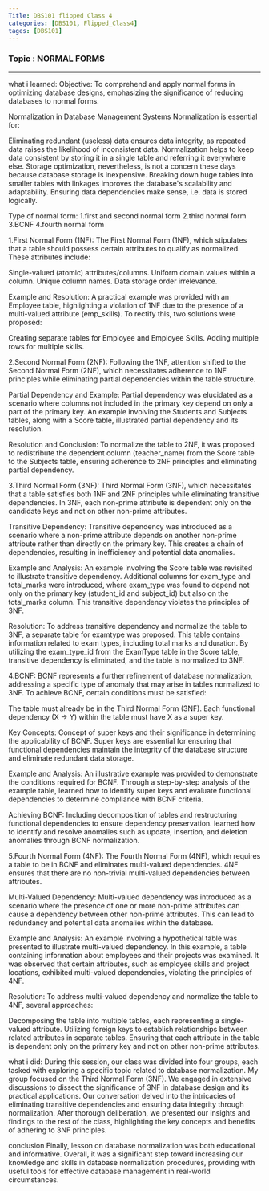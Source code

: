 ```yaml
---
Title: DBS101 flipped Class 4
categories: [DBS101, Flipped_Class4]
tages: [DBS101]
---
```


### Topic : NORMAL FORMS
----

what i learned:
Objective: To comprehend and apply normal forms in optimizing database designs, emphasizing the significance of reducing databases to normal forms.

Normalization in Database Management Systems
Normalization is essential for:

Eliminating redundant (useless) data ensures data integrity, as repeated data raises the likelihood of inconsistent data.
Normalization helps to keep data consistent by storing it in a single table and referring it everywhere else.
Storage optimization, nevertheless, is not a concern these days because database storage is inexpensive.
Breaking down huge tables into smaller tables with linkages improves the database's scalability and adaptability.
Ensuring data dependencies make sense, i.e. data is stored logically.

Type of normal form:
1.first and second normal form
2.third normal form
3.BCNF
4.fourth normal form

1.First Normal Form (1NF):
The First Normal Form (1NF), which stipulates that a table should possess certain attributes to qualify as normalized. These attributes include:

Single-valued (atomic) attributes/columns.
Uniform domain values within a column.
Unique column names.
Data storage order irrelevance.

Example and Resolution:
A practical example was provided with an Employee table, highlighting a violation of 1NF due to the presence of a multi-valued attribute (emp_skills). To rectify this, two solutions were proposed:

Creating separate tables for Employee and Employee Skills.
Adding multiple rows for multiple skills.

2.Second Normal Form (2NF):
Following the 1NF, attention shifted to the Second Normal Form (2NF), which necessitates adherence to 1NF principles while eliminating partial dependencies within the table structure.

Partial Dependency and Example:
Partial dependency was elucidated as a scenario where columns not included in the primary key depend on only a part of the primary key. An example involving the Students and Subjects tables, along with a Score table, illustrated partial dependency and its resolution.

Resolution and Conclusion:
To normalize the table to 2NF, it was proposed to redistribute the dependent column (teacher_name) from the Score table to the Subjects table, ensuring adherence to 2NF principles and eliminating partial dependency.

3.Third Normal Form (3NF):
Third Normal Form (3NF), which necessitates that a table satisfies both 1NF and 2NF principles while eliminating transitive dependencies. In 3NF, each non-prime attribute is dependent only on the candidate keys and not on other non-prime attributes.

Transitive Dependency:
Transitive dependency was introduced as a scenario where a non-prime attribute depends on another non-prime attribute rather than directly on the primary key. This creates a chain of dependencies, resulting in inefficiency and potential data anomalies.

Example and Analysis:
An example involving the Score table was revisited to illustrate transitive dependency. Additional columns for exam_type and total_marks were introduced, where exam_type was found to depend not only on the primary key (student_id and subject_id) but also on the total_marks column. This transitive dependency violates the principles of 3NF.

Resolution:
To address transitive dependency and normalize the table to 3NF, a separate table for examtype was proposed. This table contains information related to exam types, including total marks and duration. By utilizing the exam_type_id from the ExamType table in the Score table, transitive dependency is eliminated, and the table is normalized to 3NF.

4.BCNF:
BCNF represents a further refinement of database normalization, addressing a specific type of anomaly that may arise in tables normalized to 3NF. To achieve BCNF, certain conditions must be satisfied:

The table must already be in the Third Normal Form (3NF).
Each functional dependency (X → Y) within the table must have X as a super key.

Key Concepts:
Concept of super keys and their significance in determining the applicability of BCNF. Super keys are essential for ensuring that functional dependencies maintain the integrity of the database structure and eliminate redundant data storage.

Example and Analysis:
An illustrative example was provided to demonstrate the conditions required for BCNF. Through a step-by-step analysis of the example table, learned how to identify super keys and evaluate functional dependencies to determine compliance with BCNF criteria.

Achieving BCNF:
Including decomposition of tables and restructuring functional dependencies to ensure dependency preservation. learned how to identify and resolve anomalies such as update, insertion, and deletion anomalies through BCNF normalization.

5.Fourth Normal Form (4NF):
The Fourth Normal Form (4NF), which requires a table to be in BCNF and eliminates multi-valued dependencies. 4NF ensures that there are no non-trivial multi-valued dependencies between attributes.

Multi-Valued Dependency:
Multi-valued dependency was introduced as a scenario where the presence of one or more non-prime attributes can cause a dependency between other non-prime attributes. This can lead to redundancy and potential data anomalies within the database.

Example and Analysis:
An example involving a hypothetical table was presented to illustrate multi-valued dependency. In this example, a table containing information about employees and their projects was examined. It was observed that certain attributes, such as employee skills and project locations, exhibited multi-valued dependencies, violating the principles of 4NF.

Resolution:
To address multi-valued dependency and normalize the table to 4NF, several approaches:

Decomposing the table into multiple tables, each representing a single-valued attribute.
Utilizing foreign keys to establish relationships between related attributes in separate tables.
Ensuring that each attribute in the table is dependent only on the primary key and not on other non-prime attributes.

what i did:
During this session, our class was divided into four groups, each tasked with exploring a specific topic related to database normalization. My group focused on the Third Normal Form (3NF). We engaged in extensive discussions to dissect the significance of 3NF in database design and its practical applications. Our conversation delved into the intricacies of eliminating transitive dependencies and ensuring data integrity through normalization. After thorough deliberation, we presented our insights and findings to the rest of the class, highlighting the key concepts and benefits of adhering to 3NF principles.

conclusion
Finally, lesson on database normalization was both educational and informative. Overall, it was a significant step toward increasing our knowledge and skills in database normalization procedures, providing with useful tools for effective database management in real-world circumstances.





